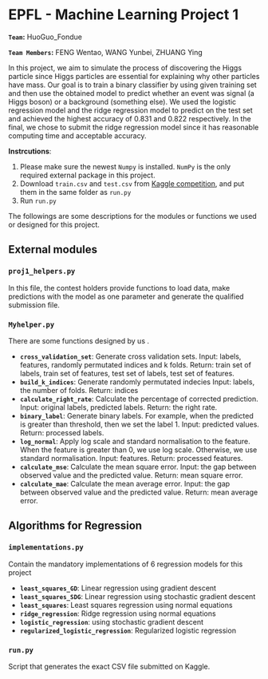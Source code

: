 # EPFL - Machine Learning Project 1 

**`Team`:** HuoGuo_Fondue

**`Team Members`:** FENG Wentao, WANG Yunbei, ZHUANG Ying

In this project, we aim to simulate the process of discovering the Higgs particle since Higgs particles are essential for explaining why other particles have mass. Our goal is to train a binary classifier by using given training set and then use the obtained model to predict whether an event was signal (a Higgs boson) or a background (something else). We used the logistic regression model and the ridge regression model to predict on the test set and achieved the highest accuracy of 0.831 and 0.822 respectively. In the final, we chose to submit the ridge regression model since it has reasonable computing time and acceptable accuracy.

**Instrcutions**:
1. Please make sure the newest `Numpy` is installed. `NumPy` is the only required external package in this project.
2. Download `train.csv` and `test.csv` from [Kaggle competition](https://www.kaggle.com/c/epfml18-higgs/data), and put them in the same folder as `run.py`
3. Run `run.py`



The followings are some descriptions for the modules or functions we used or designed for this project.


## External modules
### `proj1_helpers.py`
In this file, the contest holders provide functions to load data, make predictions with the model as one parameter and generate the qualified submission file.

### `Myhelper.py`
There are some functions designed by us  .
- **`cross_validation_set`**: Generate cross validation sets. Input: labels, features, randomly permutated indices and k folds. Return: train set of labels, train set of features, test set of labels, test set of features.
- **`build_k_indices`**: Generate randomly permutated indecies  Input: labels, the number of folds. Return: indices
- **`calculate_right_rate`**: Calculate the percentage of corrected prediction. Input: original labels, predicted labels. Return: the right rate.
- **`binary_label`**: Generate binary labels. For example, when the predicted is greater than threshold, then we set the label 1. Input: predicted values. Return: processed labels.
- **`log_normal`**: Apply log scale and standard normalisation to the feature. When the feature is greater than 0, we use log scale. Otherwise, we use standard normalisation. Input: features. Return: processed features.
- **`calculate_mse`**: Calculate the mean square error. Input: the gap between observed value and the predicted value. Return: mean square error.
- **`calculate_mae`**: Calculate the mean average error. Input: the gap between observed value and the predicted value. Return: mean average error.

## Algorithms for Regression 
### `implementations.py`
Contain the mandatory implementations of  6 regression models for this project
- **`least_squares_GD`**: Linear regression using gradient descent
- **`least_squares_SDG`**: Linear regression using stochastic gradient descent
- **`least_squares`**: Least squares regression using normal equations
- **`ridge_regression`**: Ridge regression using normal equations
- **`logistic_regression`**: using stochastic gradient descent
- **`regularized_logistic_regression`**: Regularized logistic regression

### `run.py`
Script that generates the exact CSV file submitted on Kaggle.






